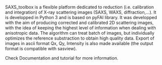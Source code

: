 SAXS_toolbox is a flexible platform dedicated to reduction (i.e. calibration and integration) of X-ray scattering images (SAXS, WAXS, diffraction,...). 
It is developped in Python 3 and is based on pyFAI library. It was developped with the aim of producing corrected and calibrated 2D scattering images, with the idea of keeping the highest level of information when dealing with anisotropic data.
The algorithm can treat batch of images, but individually optimizes the reference substraction to obtain high quality data.
Export of images in ascii format Qx, Qy, Intensity is also made available (the output format is compatible with sasview).

Check Documentation and tutorial for more information.

